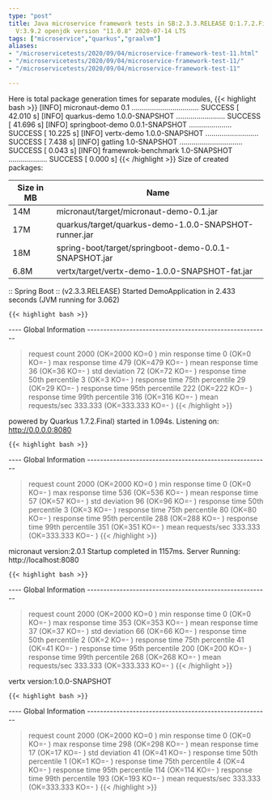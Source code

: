 ```yaml
---
type: "post"
title: Java microservice framework tests in SB:2.3.3.RELEASE Q:1.7.2.Final M:2.0.1
  V:3.9.2 openjdk version "11.0.8" 2020-07-14 LTS
tags: ["microservice","quarkus","graalvm"]
aliases:
- "/microservicetests/2020/09/04/microservice-framework-test-11.html"
- "/microservicetests/2020/09/04/microservice-framework-test-11/"
- "/microservicetests/2020/09/04/microservice-framework-test-11"

---
```

 
Here is total package generation times for separate modules,
{{< highlight bash >}}
[INFO] micronaut-demo 0.1 ................................. SUCCESS [ 42.010 s]
[INFO] quarkus-demo 1.0.0-SNAPSHOT ........................ SUCCESS [ 41.696 s]
[INFO] springboot-demo 0.0.1-SNAPSHOT ..................... SUCCESS [ 10.225 s]
[INFO] vertx-demo 1.0.0-SNAPSHOT .......................... SUCCESS [  7.438 s]
[INFO] gatling 1.0-SNAPSHOT ............................... SUCCESS [  0.043 s]
[INFO] framewrok-benchmark 1.0-SNAPSHOT ................... SUCCESS [  0.000 s]
{{< /highlight >}}
Size of created packages:

| Size in MB |  Name |
|------------|-------|
| 14M | micronaut/target/micronaut-demo-0.1.jar |
| 17M | quarkus/target/quarkus-demo-1.0.0-SNAPSHOT-runner.jar |
| 18M | spring-boot/target/springboot-demo-0.0.1-SNAPSHOT.jar |
| 6.8M | vertx/target/vertx-demo-1.0.0-SNAPSHOT-fat.jar |


:: Spring Boot :: (v2.3.3.RELEASE) Started DemoApplication in 2.433 seconds (JVM running for 3.062)

    {{< highlight bash >}}
---- Global Information --------------------------------------------------------
> request count                                       2000 (OK=2000   KO=0     )
> min response time                                      0 (OK=0      KO=-     )
> max response time                                    479 (OK=479    KO=-     )
> mean response time                                    36 (OK=36     KO=-     )
> std deviation                                         72 (OK=72     KO=-     )
> response time 50th percentile                          3 (OK=3      KO=-     )
> response time 75th percentile                         29 (OK=29     KO=-     )
> response time 95th percentile                        222 (OK=222    KO=-     )
> response time 99th percentile                        316 (OK=316    KO=-     )
> mean requests/sec                                333.333 (OK=333.333 KO=-     )
{{< /highlight >}}

powered by Quarkus 1.7.2.Final) started in 1.094s. Listening on: http://0.0.0.0:8080

    {{< highlight bash >}}
---- Global Information --------------------------------------------------------
> request count                                       2000 (OK=2000   KO=0     )
> min response time                                      0 (OK=0      KO=-     )
> max response time                                    536 (OK=536    KO=-     )
> mean response time                                    57 (OK=57     KO=-     )
> std deviation                                         96 (OK=96     KO=-     )
> response time 50th percentile                          3 (OK=3      KO=-     )
> response time 75th percentile                         80 (OK=80     KO=-     )
> response time 95th percentile                        288 (OK=288    KO=-     )
> response time 99th percentile                        351 (OK=351    KO=-     )
> mean requests/sec                                333.333 (OK=333.333 KO=-     )
{{< /highlight >}}

micronaut version:2.0.1 Startup completed in 1157ms. Server Running: http://localhost:8080

    {{< highlight bash >}}
---- Global Information --------------------------------------------------------
> request count                                       2000 (OK=2000   KO=0     )
> min response time                                      0 (OK=0      KO=-     )
> max response time                                    353 (OK=353    KO=-     )
> mean response time                                    37 (OK=37     KO=-     )
> std deviation                                         66 (OK=66     KO=-     )
> response time 50th percentile                          2 (OK=2      KO=-     )
> response time 75th percentile                         41 (OK=41     KO=-     )
> response time 95th percentile                        200 (OK=200    KO=-     )
> response time 99th percentile                        268 (OK=268    KO=-     )
> mean requests/sec                                333.333 (OK=333.333 KO=-     )
{{< /highlight >}}

vertx version:1.0.0-SNAPSHOT

    {{< highlight bash >}}
---- Global Information --------------------------------------------------------
> request count                                       2000 (OK=2000   KO=0     )
> min response time                                      0 (OK=0      KO=-     )
> max response time                                    298 (OK=298    KO=-     )
> mean response time                                    17 (OK=17     KO=-     )
> std deviation                                         41 (OK=41     KO=-     )
> response time 50th percentile                          1 (OK=1      KO=-     )
> response time 75th percentile                          4 (OK=4      KO=-     )
> response time 95th percentile                        114 (OK=114    KO=-     )
> response time 99th percentile                        193 (OK=193    KO=-     )
> mean requests/sec                                333.333 (OK=333.333 KO=-     )
{{< /highlight >}}